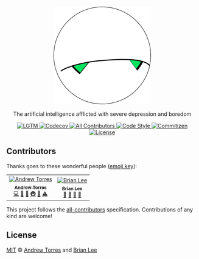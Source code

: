 <p align="center">
  <img alt="Marvin" height="256" src="assets/marvin.png" width="256">
</p>
<p align="center">
  The artificial intelligence afflicted with severe depression and boredom
</p>
<p align="center">
  <a href="https://lgtm.com/projects/g/ajtorres9/marvin">
    <img alt="LGTM" src="https://flat.badgen.net/lgtm/grade/g/ajtorres9/marvin?label=code%20quality">
  </a>
  <a href="https://codecov.io/gh/ajtorres9/marvin">
    <img alt="Codecov" src="https://flat.badgen.net/codecov/c/github/ajtorres9/marvin/master">
  </a>
  <a href="#contributors">
    <img alt="All Contributors" src="https://flat.badgen.net/badge/all%20contributors/2/orange">
  </a>
  <a href="https://github.com/prettier/prettier">
    <img alt="Code Style" src="https://flat.badgen.net/badge/code%20style/prettier/ff69b4">
  </a>
  <a href="https://github.com/commitizen/cz-cli">
    <img alt="Commitizen" src="https://flat.badgen.net/badge/commitizen/friendly/green">
  </a>
  <a href="license">
    <img alt="License" src="https://flat.badgen.net/github/license/ajtorres9/marvin">
  </a>
</p>

## Contributors

Thanks goes to these wonderful people ([emoji key](https://allcontributors.org/docs/en/emoji-key)):

<!-- ALL-CONTRIBUTORS-LIST:START - Do not remove or modify this section -->
<!-- prettier-ignore -->
<table><tr><td align="center"><a href="https://andrewjtorr.es"><img src="https://avatars2.githubusercontent.com/u/450495?v=4" width="100px;" alt="Andrew Torres"/><br /><sub><b>Andrew Torres</b></sub></a><br /><a href="https://github.com/ajtorres9/marvin/commits?author=ajtorres9" title="Code">💻</a> <a href="https://github.com/ajtorres9/marvin/commits?author=ajtorres9" title="Documentation">📖</a> <a href="#ideas-ajtorres9" title="Ideas, Planning, & Feedback">🤔</a> <a href="#infra-ajtorres9" title="Infrastructure (Hosting, Build-Tools, etc)">🚇</a> <a href="#review-ajtorres9" title="Reviewed Pull Requests">👀</a> <a href="https://github.com/ajtorres9/marvin/commits?author=ajtorres9" title="Tests">⚠️</a></td><td align="center"><a href="https://github.com/brian-dlee"><img src="https://avatars2.githubusercontent.com/u/15238587?v=4" width="100px;" alt="Brian Lee"/><br /><sub><b>Brian Lee</b></sub></a><br /><a href="https://github.com/ajtorres9/marvin/commits?author=brian-dlee" title="Documentation">📖</a> <a href="#ideas-brian-dlee" title="Ideas, Planning, & Feedback">🤔</a> <a href="#question-brian-dlee" title="Answering Questions">💬</a> <a href="#review-brian-dlee" title="Reviewed Pull Requests">👀</a></td></tr></table>

<!-- ALL-CONTRIBUTORS-LIST:END -->

This project follows the [all-contributors](https://allcontributors.org)
specification. Contributions of any kind are welcome!

## License

[MIT](license) &copy; [Andrew Torres](https://andrewjtorr.es) and [Brian Lee](https://brian-dlee.surge.sh)
